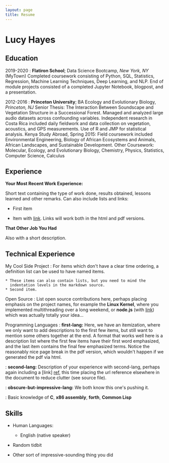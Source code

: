 ```yaml
---
layout: page
title: Resume
---
```

Lucy Hayes
============

Education
---------

2019-2020
:   **Flatiron School**; Data Science Bootcamp, *New York, NY* (MyTown)
    Completed coursework consisting of Python, SQL, Statistics, Regression, Machine Learning Techniques, 
    Deep Learning, and NLP. End of module projects consisted of a completed Jupyter Notebook, blogpost, 
    and a presentation.

2012-2016
:   **Princeton University**; BA Ecology and Evolutionary Biology, *Princeton, NJ*
    Senior Thesis: The Interaction Between Soundscape and Vegetation Structure in a Successional Forest. Managed and analyzed     large audio datasets across confounding variables. Independent research in Costa Rica included daily fieldwork and data       collection on vegetation, acoustics, and GPS measurements. Use of R and JMP for statistical analysis.
    Kenya Study Abroad, Spring 2015: Field coursework included Environmental Engineering, Biology of African Ecosystems and       Animals, African Landscapes, and Sustainable Development.
    Other Coursework: Molecular, Ecology, and Evolutionary Biology, Chemistry, Physics, Statistics, Computer Science, Calculus
    
    
Experience
----------

**Your Most Recent Work Experience:**

Short text containing the type of work done, results obtained,
lessons learned and other remarks. Can also include lists and
links:

* First item

* Item with [link](http://www.example.com). Links will work both in
  the html and pdf versions.

**That Other Job You Had**

Also with a short description.

Technical Experience
--------------------

My Cool Side Project
:   For items which don't have a clear time ordering, a definition
    list can be used to have named items.

    * These items can also contain lists, but you need to mind the
      indentation levels in the markdown source.
    * Second item.

Open Source
:   List open source contributions here, perhaps placing emphasis on
    the project names, for example the **Linux Kernel**, where you
    implemented multithreading over a long weekend, or **node.js**
    (with [link](http://nodejs.org)) which was actually totally
    your idea...

Programming Languages
:   **first-lang:** Here, we have an itemization, where we only want
    to add descriptions to the first few items, but still want to
    mention some others together at the end. A format that works well
    here is a description list where the first few items have their
    first word emphasized, and the last item contains the final few
    emphasized terms. Notice the reasonably nice page break in the pdf
    version, which wouldn't happen if we generated the pdf via html.

:   **second-lang:** Description of your experience with second-lang,
    perhaps again including a [link] [ref], this time placing the url
    reference elsewhere in the document to reduce clutter (see source
    file). 

:   **obscure-but-impressive-lang:** We both know this one's pushing
    it.

:   Basic knowledge of **C**, **x86 assembly**, **forth**, **Common Lisp**

[ref]: https://github.com/githubuser/superlongprojectname

Skills
----------------------------------------

* Human Languages:
     * English (native speaker)

* Random tidbit

* Other sort of impressive-sounding thing you did
